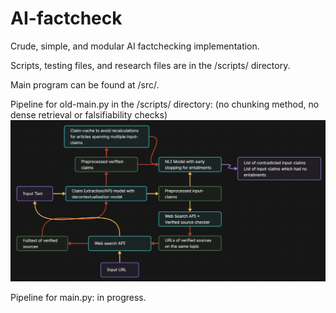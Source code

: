 # AI-factcheck
Crude, simple, and modular AI factchecking implementation.

Scripts, testing files, and research files are in the /scripts/ directory.

Main program can be found at /src/.

Pipeline for old-main.py in the /scripts/ directory: (no chunking method, no dense retrieval or falsifiability checks)
![Pipeline](./meta/diagram.png)

Pipeline for main.py: in progress.